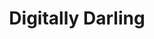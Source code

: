 ---
templateKey: index-page
title: Digitally Darling
image: /img/chuttersnap-ifmqouokaoa-unsplash.jpg
heading: Virtual Creative Support for business owners & non-profits
subheading: "subheading"
subhead1: "FOCUS ON THEIR"
subhead2: "BASE AND PASSIONS"
line1: "Virtual Creative Support for"
line2: "business owners & non-profits"
about:
  heading: Who we are
  description: "testing the text here 12 3 4 5 6"
  image:
    image: /img/leon-tho1_oukbg0-unsplash.jpg
    alt: people working in agency
  button:
    url: /about
    label: Find out more
part2:
  heading: Who we are
  description1: "I help heart-centred entrepreneurs with the creative backend of their business so they can focus on what's most important:"
  description2: "CLIENT SERVICING, SUSTAINED GROWTH AND THE REASON WHY THEY DO WHAT THEY DO"
---